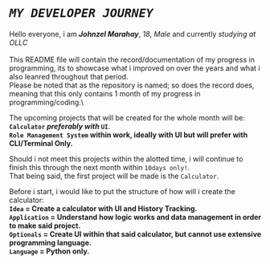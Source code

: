 # _`MY DEVELOPER JOURNEY`_

Hello everyone, i am **_Johnzel Marahay_**, _18_, _Male_ and currently _studying at OLLC_\
\
This README file will contain the record/documentation of my progress in programming, its to showcase what i improved on over the years and what i also leanred throughout that period.\
Please be noted that as the repository is named; so does the record does, meaning that this only contains 1 month of my progress in programming/coding.\


The upcoming projects that will be created for the whole month will be:\
**`Calculator` _preferably with_ `UI`**.\
**`Role Management System` within work, ideally with UI but will prefer with CLI/Terminal Only.**


Should i not meet this projects within the alotted time, i will continue to finish this through the next month within `10days only!`.\
That being said, the first project will be made is the `Calculator`.


Before i start, i would like to put the structure of how will i create the calculator:\
**`Idea` = Create a calculator with UI and History Tracking.**\
**`Application` = Understand how logic works and data management in order to make said project.**\
**`Optionals` = Create UI within that said calculator, but cannot use extensive programming language.**\
**`Language` = Python only.**